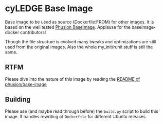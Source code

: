# cyLEDGE Base Image

Base image to be used as source (Dockerfile:FROM) for other images.
It is based on the well tested [Phusion Baseimage](http://phusion.github.io/baseimage-docker/).
Applause for the baseimage-docker contributors!

Though the file structure is evolved many tweaks and optimizations are still used from the original images.
Also the whole my_init/runit stuff is still the same.




## RTFM

Please dive into the nature of this image by reading the [README of phusion/base-image](https://github.com/phusion/baseimage-docker/blob/567a53db24b1b5e47c7aa41a8444011cd4bb99cd/README.md)


## Building

Please use (and maybe read through before) the `build.py` script to build this image. It handles rewriting of `Dockerfile` for different Ubuntu releases.
